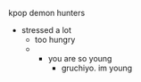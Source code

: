 kpop demon hunters
- stressed a lot
  - too hungry
  - - you are so young
      - gruchiyo. im young